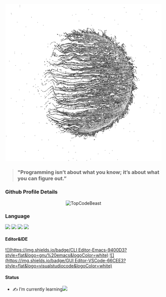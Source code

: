 <p align="center">
  <img src="https://github.com/0xPacman/0xPacman/blob/master/spin.gif" alt="loading..." />
</p>


> ### "Programming isn’t about what you know; it’s about what you can figure out.”

### Github Profile Details
<p align="center"><img height="180em" src="https://github-profile-summary-cards.vercel.app/api/cards/profile-details?username=0xPacman&theme=github_dark" alt="TopCodeBeast" align = "center"/></p>

### Language
[![](https://img.shields.io/badge/Shell-Exprianced-00599C.svg?style=flat&logo=linux)](https://en.wikipedia.org/wiki/Shell_script)
[![](https://img.shields.io/badge/C-Amateur-A8B9CC.svg?style=flat&logo=C)](http://csapp.cs.cmu.edu/3e/docs/chistory.html)
[![](https://img.shields.io/badge/C++-Noob-00599C.svg?style=flat&logo=c%2B%2B)](https://isocpp.org/)
[![](https://img.shields.io/badge/Python-Amateur-F0F8FF?style=flat&logo=Python)](https://www.python.org/)


#### Editor&IDE
[![](https://img.shields.io/badge/CLI Editor-Emacs-9400D3?style=flat&logo=gnu%20emacs&logoColor=white)](https://www.gnu.org/software/emacs/)
[![](https://img.shields.io/badge/GUI Editor-VSCode-66CEE3?style=flat&logo=visualstudiocode&logoColor=white)](https://www.gnu.org/software/emacs/)


#### Status
- ✍️ I’m currently learning<img src="https://i.ya-webdesign.com/images/pointer-transparent-blinking-11.gif" width="20"/>

<!-- #### 1337 Profile
[![ahjadani's 42 stats](https://badge.mediaplus.ma/black/ahjadani)](https://github.com/oakoudad/badge42)
-->

<!-- #### Discord profile
[![Discord Presence](https://lanyard.cnrad.dev/api/614445495384801290)](https://discord.com/users/614445495384801290)
-->

